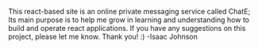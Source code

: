 This react-based site is an online private messaging service called ChatE; Its main purpose is to help me grow in learning and understanding how to build and operate react applications. If you have any suggestions on this project, please let me know. Thank you! :) -Isaac Johnson